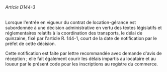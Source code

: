 ###### Article D144-3

Lorsque l'entrée en vigueur du contrat de location-gérance est subordonnée à une décision administrative en vertu des textes législatifs et réglementaires relatifs à la coordination des transports, le délai de quinzaine, fixé par l'article R. 144-1, court de la date de notification par le préfet de cette décision.

Cette notification est faite par lettre recommandée avec demande d'avis de réception ; elle fait également courir les délais impartis au locataire et au loueur par le présent code pour les inscriptions au registre du commerce.

